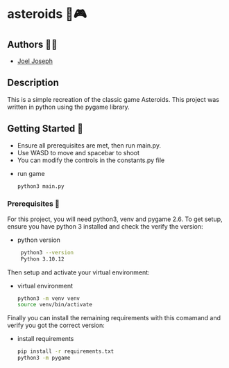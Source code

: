 # asteroids 🌌🎮

## Authors 🙋‍♂️

- [Joel Joseph](https://www.github.com/joeljosephwebdev)


## Description

This is a simple recreation of the classic game Asteroids. This project was written in python using the pygame library.

## Getting Started 💫

- Ensure all prerequisites are met, then run main.py.
- Use WASD to move and spacebar to shoot
- You can modify the controls in the constants.py file

* run game
   ```sh
   python3 main.py

### Prerequisites 🚀

For this project, you will need python3, venv and pygame 2.6.
To get setup, ensure you have python 3 installed and check the verify the version:

* python version
   ```sh
    python3 --version  
    Python 3.10.12

Then setup and activate your virtual environment:

* virtual environment
   ```sh
   python3 -m venv venv
   source venv/bin/activate

Finally you can install the remaining requirements with this comamand and verify you got the correct version:

* install requirements
   ```sh
   pip install -r requirements.txt
   python3 -m pygame